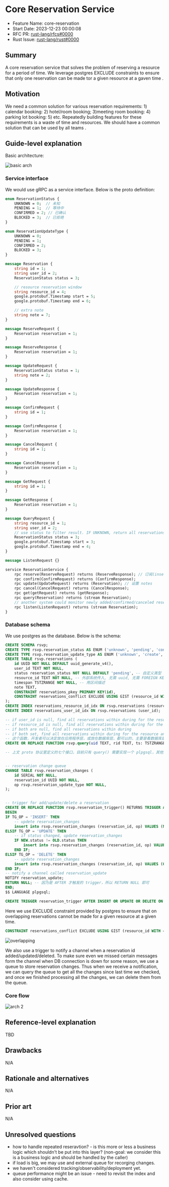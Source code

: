 # Core Reservation Service

- Feature Name: core-reservation
- Start Date: 2023-12-23 00:00:08
- RFC PR: [rust-lang/rfcs#0000](https://github.com/rust-lang/rfcs/pull/0000)
- Rust Issue: [rust-lang/rust#0000](https://github.com/rust-lang/rust/issues/0000)

## Summary

A core reservation service that solves the problem of reserving a resource for a period of time. We leverage postgres EXCLUDE constraints to ensure that only one reservation can be made tor a given resource at a gaven time .

## Motivation

We need a common solution for various reservation requirements: 1) calendar booking: 2) hotel/room booking; 3)meeting room booking: 4) parking lot booking: 5) etc. Repeatedly building features for these requirements is a waste of time and resources. We should have a common solution that can be used by all teams .

## Guide-level explanation

Basic architecture:

![basic arch](images/arch1.png)

### Service interface

We would use gRPC as a service interface. Below is the proto definition:

```proto
enum ReservationStatus {
    UNKNOWN = 0;  // 未知
    PENDING = 1;  // 等待中
    CONFIRMED = 2; // 已确认
    BLOCKED = 3;  // 已拒绝
}

enum ReservationUpdateType {
    UNKNOWN = 0;
    PENDING = 1;
    CONFIRMED = 2;
    BLOCKED = 3;
}

message Reservation {
    string id = 1;
    string user_id = 2;
    ReservationStatus status = 3;

    // resource reservation window
    string resource_id = 4;
    google.protobuf.Timestamp start = 5;
    google.protobuf.Timestamp end = 6;

    // extra note
    string note = 7;
}

message ReserveRequest {
    Reservation reservation = 1;
}

message ReserveResponse {
    Reservation reservation = 1;
}

message UpdateRequest {
    ReservationStatus status = 1;
    string note = 2;
}

message UpdateResponse {
    Reservation reservation = 1;
}

message ConfirmRequest {
    string id = 1;
}

message ConfirmResponse {
    Reservation reservation = 1;
}

message CancelRequest {
    string id = 1;
}

message CancelResponse {
    Reservation reservation = 1;
}

message GetRequest {
    string id = 1;
}

message GetResponse {
    Reservation reservation = 1;
}

message QueryRequest {
    string resource_id = 1;
    string user_id = 2;
    // use status to filter result. IF UNKNOWN, return all reservations
    ReservationStatus status = 3;
    google.protobuf.Timestamp start = 3;
    google.protobuf.Timestamp end = 4;
}

message ListenRequest {}

service ReservationService {
    rpc reserve(ReserveRequest) returns (ReserveResponse); // 订阅(insert)
    rpc confirm(ConfirmRequest) returns (ConfirmResponse);
    rpc update(UpdateRequest) returns (Reservation); // 设置 notes
    rpc cancel(CancelRequest) returns (CancelResponse);
    rpc get(getRequest) returns (getResponse);
    rpc query(Reservation) returns (stream Reservation);
    // another system could monitor newly added/confirmed/canceled reservations
    rpc listen(ListenRequest) returns (stream Reservation);
}
```

### Database schema

We use postgres as the database. Below is the schema:

```sql
CREATE SCHEMA rsvp;
CREATE TYPE rsvp.reservation_status AS ENUM ('unknown', 'pending', 'confirmed', 'blocked');
CREATE TYPE rsvp.reservation_update_type AS ENUM ('unknown', 'create', 'update', 'delete');
CREATE TABLE rsvp.reservations (
    id UUID NOT NULL DEFAULT uuid_generate_v4(),
    user_id TEXT NOT NULL,
    status reservation_status NOT NULL DEFAULT 'pending', -- 自定义类型
    resource_id TEXT NOT NULL, -- 外部系统传入, 无需 uuid, 无需 FOREIGN KEY CONSTRAINT
    timespan TSTZRANGE NOT NULL, -- 用区间描述
    note TEXT,
    CONSTRAINT reservations_pkey PRIMARY KEY(id),
    CONSTRAINT reservations_conflict EXCLUDE USING GIST (resource_id WITH =, timespan WITH &&) -- EXCLUDE CONSTRAINT, 不能存在 resource_id 相同, 且 timespan 区间有交集的两行
);
CREATE INDEX reservations_resource_id_idx ON rsvp.reservations (resource_id);
CREATE INDEX reservations_user_id_idx ON rsvp.reservations (user_id);

-- if user_id is null, find all reservations within during for the resource
-- if resource_id is null, find all reservations within during for the user
-- if both are null, find all reservations within during
-- if both set, find all reservations within during for the resource and user
-- 这个函数，开发者可以决定放在应用程序层，或放在数据库层，都可以的，主要是看数据库是否容易实现，不必想太多
CREATE OR REPLACE FUNCTION rsvp.query(uid TEXT, rid TEXT, ts: TSTZRANGE) RETURNS TABLE rsvp.reservations AS $$ $$ LANGUAGE plpgsql;

-- 上文 proto 协议里定义的七个接口，目前只有 query() 需要实现一个 plpgsql，其他并没有必要单独实现 plpgsql


-- reservation change queue
CHANGE TABLE rsvp.reservation_changes (
    id SERIAL NOT NULL,
    reservation_id UUID NOT NULL,
    op rsvp.reservation_update_type NOT NULL,
);


-- trigger for add/update/delete a reservation
CREATE OR REPLACE FUNCTION rsvp.reservation_trigger() RETURNS TRIGGER AS $$
BEGIN
IF TG_OP = 'INSERT' THEN
    -- updete reservation_changes
    insert into rsvp.reservation_changes (reservation_id, op) VALUES (NEW.id, 'create');
ELSIF TG_OP = 'UPDATE' THEN
    -- if status changed, update reservation_changes
    IF NEW.status != OLD.status THEN
        insert into rsvp.reservation_changes (reservation_id, op) VALUES (NEW.id, 'update');
    END IF;
ELSIF TG_OP = 'DELETE' THEN
    -- update reservation_changes
    insert into rsvp.reservation_changes (reservation_id, op) VALUES (OLD.id, 'delete');
END IF;
-- notify a channel called reservation_update
NOTIFY reservation_update;
RETURN NULL; -- 因为是 AFTER 才触发的 trigger，所以 RETURN NULL 即可
END;
$$ LANGUAGE plpgsql;

CREATE TRIGGER reservation_trigger AFTER INSERT OR UPDATE OR DELETE ON rsvp.reservations FOR EACH ROW EXECUTE PROCEDURE rsvp.reservation_trigger();
```

Here we use EXCLUDE constraint provided by postgres to ensure that on overlapping reservations cannot be made for a given resource at a given time.

```sql
CONSTRAINT reservations_conflict EXCLUDE USING GIST (resource_id WITH =, timespan WITH &&)
```

![overlapping](images/overlapping.jpg)

We also use a trigger to notify a channel when a reservation id added/updated/deleted. To make sure even we missed certain messages form the channel when DB connection is down for some reason, we use a queue to store reservation changes. Thus when we receive a notification, we can query the queue to get all the changes since last time we checked, and once we finished processing all the changes, we can delete them from the queue.

### Core flow

![arch 2](images/arch2.jpg)

## Reference-level explanation

TBD

## Drawbacks

N/A

## Rationale and alternatives

N/A

## Prior art

N/A

## Unresolved questions

- how to handle repeated reseravtion? - is this more or less a business logic which shouldn't be put into this layer? (non-goal: we consider this is a business logic and should be handled by the caller)
- if load is big, we may use and external queue for recorging changes.
- we haven't considered tracking/observability/deployment yet.
- queue performance might be an issue - need to revisit the index and also consider using cache.

